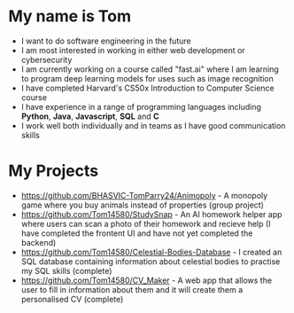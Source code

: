 # My name is Tom
- I want to do software engineering in the future
- I am most interested in working in either web development or cybersecurity
- I am currently working on a course called "fast.ai" where I am learning to program deep learning models for uses such as image recognition
- I have completed Harvard's CS50x Introduction to Computer Science course
- I have experience in a range of programming languages including __Python__, __Java__, __Javascript__, __SQL__ and __C__
- I work well both individually and in teams as I have good communication skills

# My Projects
- https://github.com/BHASVIC-TomParry24/Animopoly - A monopoly game where you buy animals instead of properties (group project)
- https://github.com/Tom14580/StudySnap - An AI homework helper app where users can scan a photo of their homework and recieve help (I have completed the frontent UI and have not yet completed the backend)
- https://github.com/Tom14580/Celestial-Bodies-Database - I created an SQL database containing information about celestial bodies to practise my SQL skills (complete)
- https://github.com/Tom14580/CV_Maker - A web app that allows the user to fill in information about them and it will create them a personalised CV (complete)
